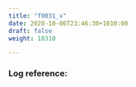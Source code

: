 ```yaml
---
title: "f0031_v"
date: 2020-10-06T23:46:30+1010:00
draft: false
weight: 10310

---
```


### Log reference: <no value>

```
